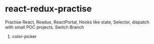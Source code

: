 # react-redux-practise
Practise React, Readux, ReactPortal, Hooks like state, Selector, dispatch with small POC projects.
Switch Branch 
  1. color-picker
